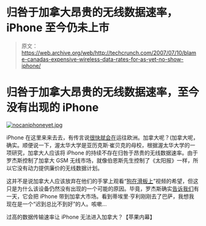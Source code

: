 # 归咎于加拿大昂贵的无线数据速率，iPhone 至今仍未上市

> 原文：<https://web.archive.org/web/http://techcrunch.com/2007/07/10/blame-canadas-expensive-wireless-data-rates-for-as-yet-no-show-iphone/>

# 归咎于加拿大昂贵的无线数据速率，至今没有出现的 iPhone

[![nocaniphoneyet.jpg](img/95e2b4acf3d94d371952b475a42af210.png)](https://web.archive.org/web/20201127030111/https://beta.techcrunch.com/wp-content/uploads/2007/07/nocaniphoneyet.jpg "nocaniphoneyet.jpg")

iPhone 在这里来来去去，有传言说[很快就会在](https://web.archive.org/web/20201127030111/http://crunchgear.com/2007/07/09/steve-jobs-spotted-in-london-possibly-related-to-european-iphone-launch/)运往欧洲。加拿大呢？(加拿大呢，确实。顺便说一下，渥太华大学是亚历克斯·崔贝克的母校，根据渥太华大学的一项研究，加拿大人应该将 iPhone 的持续不存在归咎于昂贵的无线数据速率。由于罗杰斯控制了加拿大 GSM 无线市场，就像伯恩斯先生控制了《太阳报》一样，所以它没有动力提供廉价的无线数据计划。

这并不是说加拿大人应该放弃在他们的手掌上观看“[狗在滑板上](https://web.archive.org/web/20201127030111/http://crunchgear.com/2007/06/21/video-youtube-on-iphone-now-in-technicolor/)”视频的希望，但这只是为什么该设备仍然没有出现的一个可能的原因。毕竟，罗杰斯确实[告诉我们](https://web.archive.org/web/20201127030111/http://crunchgear.com/2007/04/05/sorry-canada-no-iphone-for-you-maybe-blame-rogers/)有一天，它会把 iPhone 带到加拿大市场。看到蒂埃里·亨利刚刚去了巴萨，我想我现在是一个“迟到总比不到好”的人。咳嗽...

过高的数据传输速率让 iPhone 无法进入加拿大？【苹果内幕】